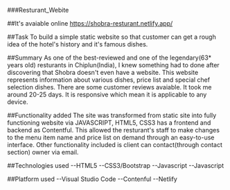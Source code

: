 ###Resturant_Webite

##It's avaiable online 
https://shobra-resturant.netlify.app/


##Task
To build a simple static website so that customer can get a rough idea of the hotel's history and it's famous dishes.


##Summary
As one of the best-reviewed and one of the legendary(63* years old) resturants in Chiplun(India), I knew something had to done after discovering that Shobra doesn't even have a website. This website represents information about various dishes, price list and special chef selection dishes. There are some customer reviews avaiable. It took me around 20-25 days. It is responsive which mean it is applicable to any device.

             
##Functionality added
The site was transformed from static site into fully functioning website via JAVASCRIPT, HTML5, CSS3 has a frontend and backend as Contentful. This allowed the resturant's staff to make changes to the menu item name and price list on demand through an easy-to-use interface. Other functionality included is client can contact(through contact section) owner via email.

##Technologies used
--HTML5
--CSS3/Bootstrap
--Javascript
--Javascript





##Platform used
--Visual Studio Code
--Contenful
--Netlify
